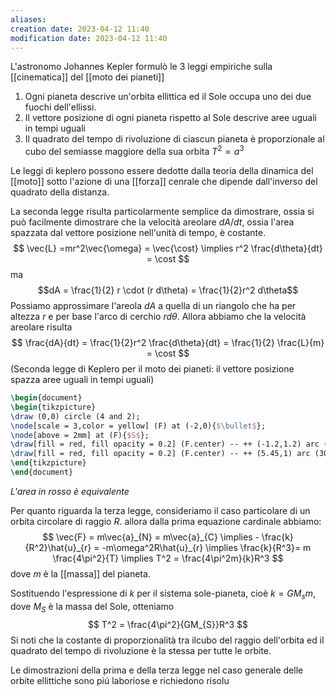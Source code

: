 ```yaml
---
aliases: 
creation date: 2023-04-12 11:40
modification date: 2023-04-12 11:40
---
```


L'astronomo Johannes Kepler formulò le 3 leggi empiriche sulla [[cinematica]] del [[moto dei pianeti]]

1. Ogni pianeta descrive un'orbita ellittica ed il Sole occupa uno dei due fuochi dell'ellissi.
2. Il vettore posizione di ogni pianeta rispetto al Sole descrive aree uguali in tempi uguali
3. Il quadrato del tempo di rivoluzione di ciascun pianeta è proporzionale al cubo del semiasse maggiore della sua orbita $T^2 \propto a^3$

Le leggi di keplero possono essere dedotte dalla teoria della dinamica del [[moto]] sotto l'azione di una [[forza]] cenrale che dipende dall'inverso del quadrato della distanza.

La seconda legge risulta particolarmente semplice da dimostrare, ossia si può facilmente dimostrare che la velocità areolare $dA/dt$, ossia l'area spazzata dal vettore posizione nell'unità di tempo, è costante.
$$ \vec{L} =mr^2\vec{\omega} = \vec{\cost} \implies r^2 \frac{d\theta}{dt} = \cost  $$
ma
$$dA = \frac{1}{2} r \cdot (r d\theta) = \frac{1}{2}r^2 d\theta$$
Possiamo approssimare l'areola $dA$ a quella di un riangolo che ha per altezza $r$ e per base l'arco di cerchio $r d \theta$.
Allora abbiamo che la velocità areolare risulta
$$ \frac{dA}{dt} = \frac{1}{2}r^2 \frac{d\theta}{dt} = \frac{1}{2} \frac{L}{m} = \cost   $$
(Seconda legge di Keplero per il moto dei pianeti: il vettore posizione spazza aree uguali in tempi uguali)

```tikz
\begin{document}
\begin{tikzpicture}
\draw (0,0) circle (4 and 2);
\node[scale = 3,color = yellow] (F) at (-2,0){$\bullet$};
\node[above = 2mm] at (F){$S$};
\draw[fill = red, fill opacity = 0.2] (F.center) -- ++ (-1.2,1.2) arc (143.2:215.8:4 and 2) -- (F.center);
\draw[fill = red, fill opacity = 0.2] (F.center) -- ++ (5.45,1) arc (30:-30:4 and 2) -- (F.center);
\end{tikzpicture}
\end{document}
```
*L'area in rosso è equivalente*

Per quanto riguarda la terza legge, consideriamo il caso particolare di un orbita circolare di raggio $R.$ allora dalla prima equazione cardinale abbiamo:
$$ \vec{F} = m\vec{a}_{N} = m\vec{a}_{C} \implies - \frac{k}{R^2}\hat{u}_{r} = -m\omega^2R\hat{u}_{r} \implies \frac{k}{R^3}= m \frac{4\pi^2}{T} \implies T^2 = \frac{4\pi^2m}{k}R^3 $$
dove $m$ è la [[massa]] del pianeta.

Sostituendo l'espressione di $k$ per il sistema sole-pianeta, cioè $k = GM_{s}m$, dove $M_{S}$ è la massa del Sole, otteniamo
$$ T^2 = \frac{4\pi^2}{GM_{S}}R^3 $$
Si noti che la costante di proporzionalità tra ilcubo del raggio dell'orbita ed il quadrato del tempo di rivoluzione è la stessa per tutte le orbite.

Le dimostrazioni della prima e della terza legge nel caso generale delle orbite ellittiche sono piú laboriose e richiedono risolu
